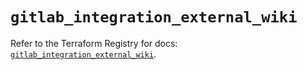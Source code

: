 # `gitlab_integration_external_wiki`

Refer to the Terraform Registry for docs: [`gitlab_integration_external_wiki`](https://registry.terraform.io/providers/gitlabhq/gitlab/16.10.0/docs/resources/integration_external_wiki).
